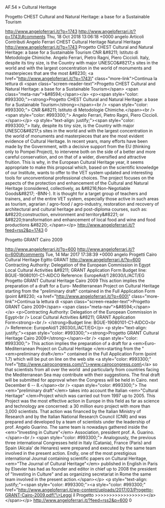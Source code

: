 AF.54 » Cultural Heritage

Progetto CHEST Cultural and Natural Heritage: a base for a Sustainable Tourism

http://www.angeloferrari.it/?p=1743 http://www.angeloferrari.it/?p=1743\#comments Thu, 18 Oct 2018 13:06:18 +0000 angelo Articoli Contributi Angelo Ferrari CHEST Cultural Heritage Natural Heritage http://www.angeloferrari.it/?p=1743 Progetto CHEST Cultural and Natural Heritage: a base for a Sustainable Tourism CNR &\#8211; Istituto di Metodologie Chimiche. Angelo Ferrari, Pietro Ragni, Piero Ciccioli. Italy, despite its tiny size, is the Country with major UNESCO&\#8217;s sites in the world and with the largest concentration in the world of monuments and masterpieces that are the most &\#8230; \<a href=\"http://www.angeloferrari.it/?p=1743\" class=\"more-link\"\>Continua la lettura di \<span class=\"screen-reader-text\"\>Progetto CHEST Cultural and Natural Heritage: a base for a Sustainable Tourism\</span\> \<span class=\"meta-nav\"\>&\#8594;\</span\>\</a\> \<p\>\<span style=\"color: \#993300;\"\>\<strong\>Progetto CHEST Cultural and Natural Heritage: a base for a Sustainable Tourism\</strong\>\</span\>\<br /\> \<span style=\"color: \#993300;\"\> CNR &\#8211; Istituto di Metodologie Chimiche.\</span\>\<br /\> \<span style=\"color: \#993300;\"\> Angelo Ferrari, Pietro Ragni, Piero Ciccioli.\</span\>\</p\> \<p style=\"text-align: justify;\"\>\<span style=\"color: \#993300;\"\> Italy, despite its tiny size, is the Country with major UNESCO&\#8217;s sites in the world and with the largest concentration in the world of monuments and masterpieces that are the most evident evidence of Cultural Heritage. In recent years, many efforts have been made by the Government, with a decisive support from the EU (thinking only to Pompei Project), to intervene both on the side of a better and more careful conservation, and on that of a wider, diversified and attractive fruition. This is why, in the European Cultural Heritage year, it seems appropriate to make this proposal which, based on the scientific knowledge of our Institute, wants to offer to the VET system updated and interesting tools for unconventional professional choices. The project focuses on the aspects of the protection and enhancement of the Cultural and Natural Heritage (considered, collectively, as &\#8216;Non-Negotiable Goods&\#8217; -BNN-). It is thought for a target group of teachers and trainers, and of the entire VET system, especially those active in such areas as tourism, agrarian / agro-food / agro-industry, restoration and recovery of architectural and cultural heritage and post-diploma courses, such as: &\#8220;construction, environment and territory&\#8221; or &\#8220;transformation and enhancement of local food and wine and food productions &\#8220;.\</span\>\</p\> http://www.angeloferrari.it/?feed=rss2&p=1743 0

Progetto GRANT Cairo 2009

http://www.angeloferrari.it/?p=600 http://www.angeloferrari.it/?p=600\#comments Tue, 14 Mar 2017 17:38:39 +0000 angelo Progetti Cairo Cultural Heritage Egitto GRANT http://www.angeloferrari.it/?p=600 Contracting Authority: Delegation of the European Commission in Egypt Local Cultural Activities &\#8211; GRANT Application Form Budget line: BGUE-19080101-C1-AIDCO Reference: EuropeAid/1 28030/L/ACT/EG Progetto GRANT Cultural Heritage Cairo 2009 This action implies the preparation of a draft for a Euro- Mediterranean Project on Cultural Heritage starting from the "preliminary draft" contained in the Full Application Form (point &\#8230; \<a href=\"http://www.angeloferrari.it/?p=600\" class=\"more-link\"\>Continua la lettura di \<span class=\"screen-reader-text\"\>Progetto GRANT Cairo 2009\</span\> \<span class=\"meta-nav\"\>&\#8594;\</span\>\</a\> \<p\>Contracting Authority: Delegation of the European Commission in Egypt\<br /\> Local Cultural Activities &\#8211; GRANT Application Form\<strong\>\<br /\> \</strong\>Budget line: BGUE-19080101-C1-AIDCO\<br /\> Reference: EuropeAid/1 28030/L/ACT/EG\</p\> \<p style=\"text-align: justify;\"\>\<span style=\"color: \#993300;\"\>\<strong\>Progetto GRANT Cultural Heritage Cairo 2009\</strong\>\</span\>\<br /\> \<span style=\"color: \#993300;\"\> This action implies the preparation of a draft for a \<em\>Euro- Mediterranean Project on Cultural Heritage \</em\>starting from the "\<em\>preliminary draft\</em\>" contained in the Full Application Form (point 1.7) which will be put on line on the web site \<a style=\"color: \#993300;\" href=\"http://www.cairocongress.com/\"\>www.cairocongress.com\</a\> so that scientists from all over the world  and particularly from countries facing the Mediterranean Sea may contribute with their suggestions. The final draft will be submitted for approval when the Congress will be held in Cairo. next December 6 -- 8.\</span\>\<br /\> \<span style=\"color: \#993300;\"\> The \<em\>"preliminary draft"\</em\> takes into account the Italian \<em\>"Cultural Heritage" \</em\>Project which was carried out from 1997 up to 2005. This Project was the most effective action in Europe in this field as far as science and technology are concerned: a 30 million euro project with more than 3,000 scientists. That action was financed by the Italian Ministry of Research and by the Italian National Research Council (CNR) and was prepared and developed by a team of scientists under the leadership of prof. Angelo Guarino. The same team is nowadays gathered inside the \<em\>"Investing in Culture"\</em\> Association, president prof. A. Guarino.\</span\>\<br /\> \<span style=\"color: \#993300;\"\> Analogously, the previous three international Congresses held in Italy (Catania), France (Paris) and Spain (Alcala' de Henares) were prepared and executed by the same team involved in the present action. Endly, one of the most prestigious international Journal containing scientific papers on Cultural Heritage, \<em\>"The Journal of Cultural Heritage"\</em\> published in English in Paris by Elsevier has had as founder and editor in chief up to 2008 the president of "Investing in Culture" and as organizing secretariat in Rome the same team involved in the present action.\</span\>\</p\> \<p style=\"text-align: justify;\"\>\<span style=\"color: \#993300;\"\>\<a style=\"color: \#993300;\" href=\"http://www.angeloferrari.it/wp-content/uploads/2017/03/Progetto-GRANT-Cairo-2009.pdf\"\>Leggi il Progetto &gt;&gt;&gt;&gt;&gt;&gt;&gt;&gt;&gt;&gt;&gt;&gt;&gt;&gt;&gt;&gt;&gt;&gt;\</a\>\</span\>\</p\> http://www.angeloferrari.it/?feed=rss2&p=600 0
